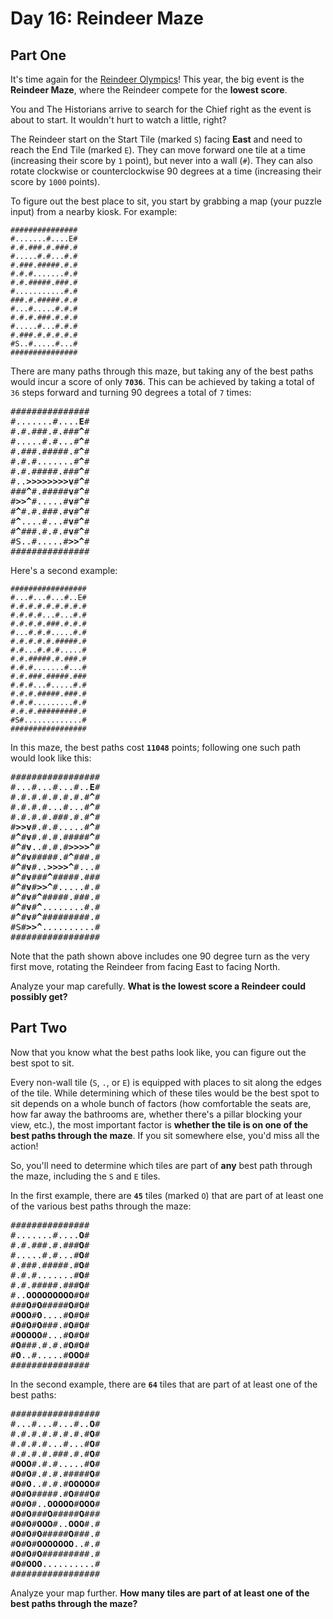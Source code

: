 # Day 16: Reindeer Maze

## Part One

It's time again for the [Reindeer Olympics](/2015/day/14)! This year, the big event is the **Reindeer Maze**, where the Reindeer compete for the **<span title="I would say it's like Reindeer Golf, but knowing Reindeer, it's almost certainly nothing like Reindeer Golf.">lowest score</span>**.

You and The Historians arrive to search for the Chief right as the event is about to start. It wouldn't hurt to watch a little, right?

The Reindeer start on the Start Tile (marked `S`) facing **East** and need to reach the End Tile (marked `E`). They can move forward one tile at a time (increasing their score by `1` point), but never into a wall (`#`). They can also rotate clockwise or counterclockwise 90 degrees at a time (increasing their score by `1000` points).

To figure out the best place to sit, you start by grabbing a map (your puzzle input) from a nearby kiosk. For example:

```
###############
#.......#....E#
#.#.###.#.###.#
#.....#.#...#.#
#.###.#####.#.#
#.#.#.......#.#
#.#.#####.###.#
#...........#.#
###.#.#####.#.#
#...#.....#.#.#
#.#.#.###.#.#.#
#.....#...#.#.#
#.###.#.#.#.#.#
#S..#.....#...#
###############
```

There are many paths through this maze, but taking any of the best paths would incur a score of only **`7036`**. This can be achieved by taking a total of `36` steps forward and turning 90 degrees a total of `7` times:
<pre>
###############
#.......#....<b>E</b>#
#.#.###.#.###<b>^</b>#
#.....#.#...#<b>^</b>#
#.###.#####.#<b>^</b>#
#.#.#.......#<b>^</b>#
#.#.#####.###<b>^</b>#
#..<b>&gt;</b><b>&gt;</b><b>&gt;</b><b>&gt;</b><b>&gt;</b><b>&gt;</b><b>&gt;</b><b>&gt;</b><b>v</b>#<b>^</b>#
###<b>^</b>#.#####<b>v</b>#<b>^</b>#
#<b>&gt;</b><b>&gt;</b><b>^</b>#.....#<b>v</b>#<b>^</b>#
#<b>^</b>#.#.###.#<b>v</b>#<b>^</b>#
#<b>^</b>....#...#<b>v</b>#<b>^</b>#
#<b>^</b>###.#.#.#<b>v</b>#<b>^</b>#
#S..#.....#<b>&gt;</b><b>&gt;</b><b>^</b>#
###############
</pre>

Here's a second example:

```
#################
#...#...#...#..E#
#.#.#.#.#.#.#.#.#
#.#.#.#...#...#.#
#.#.#.#.###.#.#.#
#...#.#.#.....#.#
#.#.#.#.#.#####.#
#.#...#.#.#.....#
#.#.#####.#.###.#
#.#.#.......#...#
#.#.###.#####.###
#.#.#...#.....#.#
#.#.#.#####.###.#
#.#.#.........#.#
#.#.#.#########.#
#S#.............#
#################
```

In this maze, the best paths cost **`11048`** points; following one such path would look like this:
<pre>#################
#...#...#...#..<b>E</b>#
#.#.#.#.#.#.#.#<b>^</b>#
#.#.#.#...#...#<b>^</b>#
#.#.#.#.###.#.#<b>^</b>#
#<b>&gt;</b><b>&gt;</b><b>v</b>#.#.#.....#<b>^</b>#
#<b>^</b>#<b>v</b>#.#.#.#####<b>^</b>#
#<b>^</b>#<b>v</b>..#.#.#<b>&gt;</b><b>&gt;</b><b>&gt;</b><b>&gt;</b><b>^</b>#
#<b>^</b>#<b>v</b>#####.#<b>^</b>###.#
#<b>^</b>#<b>v</b>#..<b>&gt;</b><b>&gt;</b><b>&gt;</b><b>&gt;</b><b>^</b>#...#
#<b>^</b>#<b>v</b>###<b>^</b>#####.###
#<b>^</b>#<b>v</b>#<b>&gt;</b><b>&gt;</b><b>^</b>#.....#.#
#<b>^</b>#<b>v</b>#<b>^</b>#####.###.#
#<b>^</b>#<b>v</b>#<b>^</b>........#.#
#<b>^</b>#<b>v</b>#<b>^</b>#########.#
#S#<b>&gt;</b><b>&gt;</b><b>^</b>..........#
#################
</pre>

Note that the path shown above includes one 90 degree turn as the very first move, rotating the Reindeer from facing East to facing North.

Analyze your map carefully. **What is the lowest score a Reindeer could possibly get?**


## Part Two

Now that you know what the best paths look like, you can figure out the best spot to sit.

Every non-wall tile (`S`, `.`, or `E`) is equipped with places to sit along the edges of the tile. While determining which of these tiles would be the best spot to sit depends on a whole bunch of factors (how comfortable the seats are, how far away the bathrooms are, whether there's a pillar blocking your view, etc.), the most important factor is **whether the tile is on one of the best paths through the maze**. If you sit somewhere else, you'd miss all the action!

So, you'll need to determine which tiles are part of **any** best path through the maze, including the `S` and `E` tiles.

In the first example, there are **`45`** tiles (marked `O`) that are part of at least one of the various best paths through the maze:
<pre>###############
#.......#....<b>O</b>#
#.#.###.#.###<b>O</b>#
#.....#.#...#<b>O</b>#
#.###.#####.#<b>O</b>#
#.#.#.......#<b>O</b>#
#.#.#####.###<b>O</b>#
#..<b>O</b><b>O</b><b>O</b><b>O</b><b>O</b><b>O</b><b>O</b><b>O</b><b>O</b>#<b>O</b>#
###<b>O</b>#<b>O</b>#####<b>O</b>#<b>O</b>#
#<b>O</b><b>O</b><b>O</b>#<b>O</b>....#<b>O</b>#<b>O</b>#
#<b>O</b>#<b>O</b>#<b>O</b>###.#<b>O</b>#<b>O</b>#
#<b>O</b><b>O</b><b>O</b><b>O</b><b>O</b>#...#<b>O</b>#<b>O</b>#
#<b>O</b>###.#.#.#<b>O</b>#<b>O</b>#
#<b>O</b>..#.....#<b>O</b><b>O</b><b>O</b>#
###############
</pre>

In the second example, there are **`64`** tiles that are part of at least one of the best paths:
<pre>#################
#...#...#...#..<b>O</b>#
#.#.#.#.#.#.#.#<b>O</b>#
#.#.#.#...#...#<b>O</b>#
#.#.#.#.###.#.#<b>O</b>#
#<b>O</b><b>O</b><b>O</b>#.#.#.....#<b>O</b>#
#<b>O</b>#<b>O</b>#.#.#.#####<b>O</b>#
#<b>O</b>#<b>O</b>..#.#.#<b>O</b><b>O</b><b>O</b><b>O</b><b>O</b>#
#<b>O</b>#<b>O</b>#####.#<b>O</b>###<b>O</b>#
#<b>O</b>#<b>O</b>#..<b>O</b><b>O</b><b>O</b><b>O</b><b>O</b>#<b>O</b><b>O</b><b>O</b>#
#<b>O</b>#<b>O</b>###<b>O</b>#####<b>O</b>###
#<b>O</b>#<b>O</b>#<b>O</b><b>O</b><b>O</b>#..<b>O</b><b>O</b><b>O</b>#.#
#<b>O</b>#<b>O</b>#<b>O</b>#####<b>O</b>###.#
#<b>O</b>#<b>O</b>#<b>O</b><b>O</b><b>O</b><b>O</b><b>O</b><b>O</b><b>O</b>..#.#
#<b>O</b>#<b>O</b>#<b>O</b>#########.#
#<b>O</b>#<b>O</b><b>O</b><b>O</b>..........#
#################
</pre>

Analyze your map further. **How many tiles are part of at least one of the best paths through the maze?**
